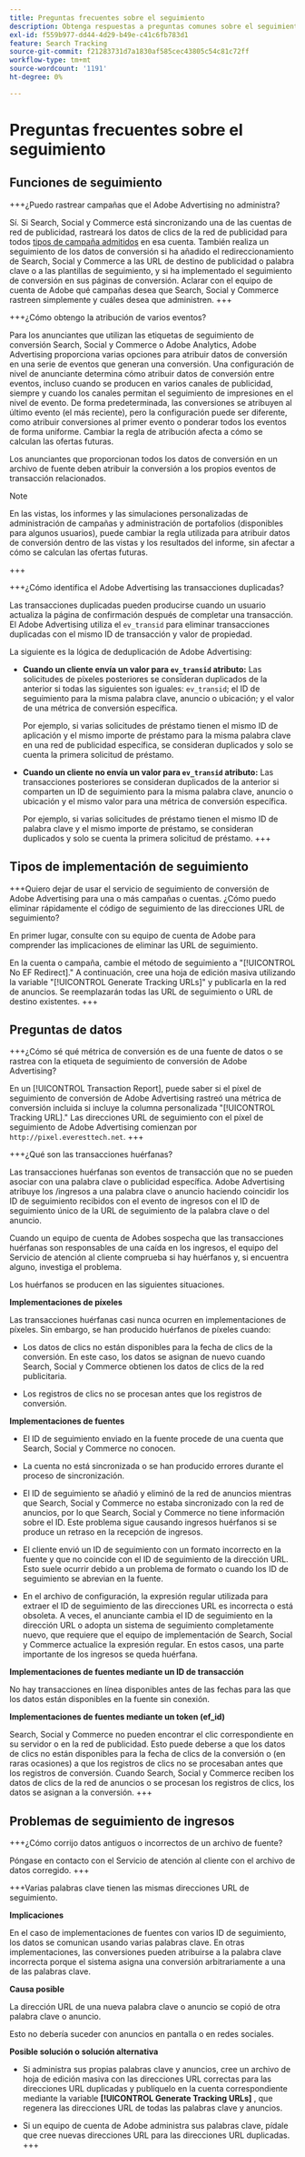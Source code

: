 ```yaml
---
title: Preguntas frecuentes sobre el seguimiento
description: Obtenga respuestas a preguntas comunes sobre el seguimiento, incluidos problemas de resolución de problemas.
exl-id: f559b977-dd44-4d29-b49e-c41c6fb783d1
feature: Search Tracking
source-git-commit: f21283731d7a1830af585cec43805c54c81c72ff
workflow-type: tm+mt
source-wordcount: '1191'
ht-degree: 0%

---
```


# Preguntas frecuentes sobre el seguimiento

## Funciones de seguimiento

+++¿Puedo rastrear campañas que el Adobe Advertising no administra?

Sí. Si Search, Social y Commerce está sincronizando una de las cuentas de red de publicidad, rastreará los datos de clics de la red de publicidad para todos [tipos de campaña admitidos](/help/search-social-commerce/introduction/supported-inventory.md) en esa cuenta. También realiza un seguimiento de los datos de conversión si ha añadido el redireccionamiento de Search, Social y Commerce a las URL de destino de publicidad o palabra clave o a las plantillas de seguimiento, y si ha implementado el seguimiento de conversión en sus páginas de conversión. Aclarar con el equipo de cuenta de Adobe qué campañas desea que Search, Social y Commerce rastreen simplemente y cuáles desea que administren.
+++

+++¿Cómo obtengo la atribución de varios eventos?

Para los anunciantes que utilizan las etiquetas de seguimiento de conversión Search, Social y Commerce o Adobe Analytics, Adobe Advertising proporciona varias opciones para atribuir datos de conversión en una serie de eventos que generan una conversión. Una configuración de nivel de anunciante determina cómo atribuir datos de conversión entre eventos, incluso cuando se producen en varios canales de publicidad, siempre y cuando los canales permitan el seguimiento de impresiones en el nivel de evento. De forma predeterminada, las conversiones se atribuyen al último evento (el más reciente), pero la configuración puede ser diferente, como atribuir conversiones al primer evento o ponderar todos los eventos de forma uniforme. Cambiar la regla de atribución afecta a cómo se calculan las ofertas futuras.

Los anunciantes que proporcionan todos los datos de conversión en un archivo de fuente deben atribuir la conversión a los propios eventos de transacción relacionados.

>[!NOTE]
>
>En las vistas, los informes y las simulaciones personalizadas de administración de campañas y administración de portafolios (disponibles para algunos usuarios), puede cambiar la regla utilizada para atribuir datos de conversión dentro de las vistas y los resultados del informe, sin afectar a cómo se calculan las ofertas futuras.

+++

+++¿Cómo identifica el Adobe Advertising las transacciones duplicadas?

Las transacciones duplicadas pueden producirse cuando un usuario actualiza la página de confirmación después de completar una transacción. El Adobe Advertising utiliza el `ev_transid` para eliminar transacciones duplicadas con el mismo ID de transacción y valor de propiedad.

La siguiente es la lógica de deduplicación de Adobe Advertising:

* **Cuando un cliente envía un valor para `ev_transid` atributo:** Las solicitudes de píxeles posteriores se consideran duplicados de la anterior si todas las siguientes son iguales: `ev_transid`; el ID de seguimiento para la misma palabra clave, anuncio o ubicación; y el valor de una métrica de conversión específica.

  Por ejemplo, si varias solicitudes de préstamo tienen el mismo ID de aplicación y el mismo importe de préstamo para la misma palabra clave en una red de publicidad específica, se consideran duplicados y solo se cuenta la primera solicitud de préstamo.

* **Cuando un cliente no envía un valor para `ev_transid` atributo:** Las transacciones posteriores se consideran duplicados de la anterior si comparten un ID de seguimiento para la misma palabra clave, anuncio o ubicación y el mismo valor para una métrica de conversión específica.

  Por ejemplo, si varias solicitudes de préstamo tienen el mismo ID de palabra clave y el mismo importe de préstamo, se consideran duplicados y solo se cuenta la primera solicitud de préstamo.
+++

## Tipos de implementación de seguimiento

+++Quiero dejar de usar el servicio de seguimiento de conversión de Adobe Advertising para una o más campañas o cuentas. ¿Cómo puedo eliminar rápidamente el código de seguimiento de las direcciones URL de seguimiento?

En primer lugar, consulte con su equipo de cuenta de Adobe para comprender las implicaciones de eliminar las URL de seguimiento.

En la cuenta o campaña, cambie el método de seguimiento a &quot;[!UICONTROL No EF Redirect].&quot; A continuación, cree una hoja de edición masiva utilizando la variable &quot;[!UICONTROL Generate Tracking URLs]&quot; y publicarla en la red de anuncios. Se reemplazarán todas las URL de seguimiento o URL de destino existentes.
+++

## Preguntas de datos

+++¿Cómo sé qué métrica de conversión es de una fuente de datos o se rastrea con la etiqueta de seguimiento de conversión de Adobe Advertising?

En un [!UICONTROL Transaction Report], puede saber si el píxel de seguimiento de conversión de Adobe Advertising rastreó una métrica de conversión incluida si incluye la columna personalizada &quot;[!UICONTROL Tracking URL].&quot; Las direcciones URL de seguimiento con el píxel de seguimiento de Adobe Advertising comienzan por `http://pixel.everesttech.net`.
+++

+++¿Qué son las transacciones huérfanas?

Las transacciones huérfanas son eventos de transacción que no se pueden asociar con una palabra clave o publicidad específica. Adobe Advertising atribuye los /ingresos a una palabra clave o anuncio haciendo coincidir los ID de seguimiento recibidos con el evento de ingresos con el ID de seguimiento único de la URL de seguimiento de la palabra clave o del anuncio.

Cuando un equipo de cuenta de Adobes sospecha que las transacciones huérfanas son responsables de una caída en los ingresos, el equipo del Servicio de atención al cliente comprueba si hay huérfanos y, si encuentra alguno, investiga el problema.

Los huérfanos se producen en las siguientes situaciones.

**Implementaciones de píxeles**

Las transacciones huérfanas casi nunca ocurren en implementaciones de píxeles. Sin embargo, se han producido huérfanos de píxeles cuando:

* Los datos de clics no están disponibles para la fecha de clics de la conversión. En este caso, los datos se asignan de nuevo cuando Search, Social y Commerce obtienen los datos de clics de la red publicitaria.

* Los registros de clics no se procesan antes que los registros de conversión.

**Implementaciones de fuentes**

* El ID de seguimiento enviado en la fuente procede de una cuenta que Search, Social y Commerce no conocen.

* La cuenta no está sincronizada o se han producido errores durante el proceso de sincronización.

* El ID de seguimiento se añadió y eliminó de la red de anuncios mientras que Search, Social y Commerce no estaba sincronizado con la red de anuncios, por lo que Search, Social y Commerce no tiene información sobre el ID. Este problema sigue causando ingresos huérfanos si se produce un retraso en la recepción de ingresos.

* El cliente envió un ID de seguimiento con un formato incorrecto en la fuente y que no coincide con el ID de seguimiento de la dirección URL. Esto suele ocurrir debido a un problema de formato o cuando los ID de seguimiento se abrevian en la fuente.

* En el archivo de configuración, la expresión regular utilizada para extraer el ID de seguimiento de las direcciones URL es incorrecta o está obsoleta. A veces, el anunciante cambia el ID de seguimiento en la dirección URL o adopta un sistema de seguimiento completamente nuevo, que requiere que el equipo de implementación de Search, Social y Commerce actualice la expresión regular. En estos casos, una parte importante de los ingresos se queda huérfana.

**Implementaciones de fuentes mediante un ID de transacción**

No hay transacciones en línea disponibles antes de las fechas para las que los datos están disponibles en la fuente sin conexión.

**Implementaciones de fuentes mediante un token (ef_id)**

Search, Social y Commerce no pueden encontrar el clic correspondiente en su servidor o en la red de publicidad. Esto puede deberse a que los datos de clics no están disponibles para la fecha de clics de la conversión o (en raras ocasiones) a que los registros de clics no se procesaban antes que los registros de conversión. Cuando Search, Social y Commerce reciben los datos de clics de la red de anuncios o se procesan los registros de clics, los datos se asignan a la conversión.
+++

## Problemas de seguimiento de ingresos

+++¿Cómo corrijo datos antiguos o incorrectos de un archivo de fuente?

Póngase en contacto con el Servicio de atención al cliente con el archivo de datos corregido.
+++

+++Varias palabras clave tienen las mismas direcciones URL de seguimiento.

**Implicaciones**

En el caso de implementaciones de fuentes con varios ID de seguimiento, los datos se comunican usando varias palabras clave. En otras implementaciones, las conversiones pueden atribuirse a la palabra clave incorrecta porque el sistema asigna una conversión arbitrariamente a una de las palabras clave.

**Causa posible**

La dirección URL de una nueva palabra clave o anuncio se copió de otra palabra clave o anuncio.

Esto no debería suceder con anuncios en pantalla o en redes sociales.

**Posible solución o solución alternativa**

* Si administra sus propias palabras clave y anuncios, cree un archivo de hoja de edición masiva con las direcciones URL correctas para las direcciones URL duplicadas y publíquelo en la cuenta correspondiente mediante la variable **[!UICONTROL Generate Tracking URLs]** , que regenera las direcciones URL de todas las palabras clave y anuncios.

* Si un equipo de cuenta de Adobe administra sus palabras clave, pídale que cree nuevas direcciones URL para las direcciones URL duplicadas.
+++

